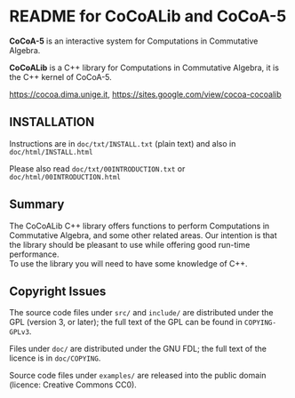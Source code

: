 README for CoCoALib and CoCoA-5
===============================

**CoCoA-5** is an interactive system for Computations in Commutative Algebra.

**CoCoALib** is a C++ library for Computations in Commutative Algebra,
it is the C++ kernel of CoCoA-5.

https://cocoa.dima.unige.it, https://sites.google.com/view/cocoa-cocoalib

INSTALLATION
------------
Instructions are in `doc/txt/INSTALL.txt` (plain text)
and also in `doc/html/INSTALL.html`

Please also read `doc/txt/00INTRODUCTION.txt` or `doc/html/00INTRODUCTION.html`


Summary
-------
The CoCoALib C++ library offers functions to perform Computations in Commutative
Algebra, and some other related areas.  Our intention is that the library
should be pleasant to use while offering good run-time performance.  
To use the library you will need to have some knowledge of C++.


Copyright Issues
----------------
The source code files under `src/` and `include/` are distributed under the GPL
(version 3, or later); the full text of the GPL can be found in `COPYING-GPLv3`.

Files under `doc/` are distributed under the GNU FDL; the full text of the
licence is in `doc/COPYING`.

Source code files under `examples/` are released into the public domain
(licence: Creative Commons CC0).
